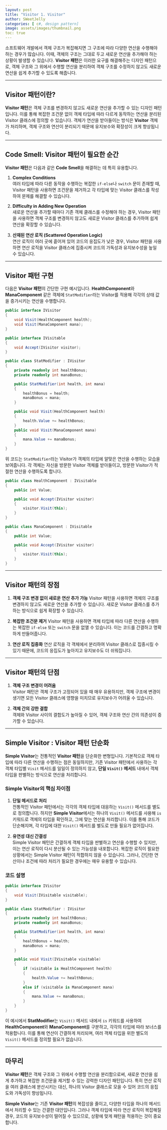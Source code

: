 ```yaml
---
layout: post
title: "Visitor 1. Visitor"
author: SWeetJelly
categories: [ c#, design pattern]
image: assets/images/thumbnail.png
toc: true
---
```


소프트웨어 개발에서 객체 구조가 복잡해지면 그 구조에 따라 다양한 연산을 수행해야 하는 경우가 많습니다. 이때, 객체의 구조는 그대로 두고 새로운 연산을 추가해야 하는 상황이 발생할 수 있습니다. **Visitor 패턴**은 이러한 요구를 해결해주는 디자인 패턴으로, 객체 구조와 그 위에서 수행할 연산을 분리하여 객체 구조를 수정하지 않고도 새로운 연산을 쉽게 추가할 수 있도록 해줍니다.

---

## Visitor 패턴이란?

**Visitor 패턴**은 객체 구조를 변경하지 않고도 새로운 연산을 추가할 수 있는 디자인 패턴입니다. 이를 통해 복잡한 조건문 없이 객체 타입에 따라 다르게 동작하는 연산을 분리된 Visitor 클래스에 정의할 수 있습니다. 객체가 연산을 받아들이는 방식은 **Visitor** 객체가 처리하며, 객체 구조와 연산이 분리되기 때문에 유지보수와 확장성이 크게 향상됩니다.

---

## Code Smell: Visitor 패턴이 필요한 순간

**Visitor 패턴**은 다음과 같은 **Code Smell**을 해결하는 데 특히 유용합니다.

1. **Complex Conditions**  
   여러 타입에 따라 다른 동작을 수행하는 복잡한 `if-else`나 `switch` 문이 존재할 때, Visitor 패턴을 사용하면 조건문을 제거하고 각 타입에 맞는 Visitor 클래스를 작성하여 문제를 해결할 수 있습니다.

2. **Difficulty in Adding New Operation**  
   새로운 연산을 추가할 때마다 기존 객체 클래스를 수정해야 하는 경우, Visitor 패턴을 사용하면 객체 구조를 변경하지 않고도 새로운 Visitor 클래스를 추가하여 쉽게 연산을 확장할 수 있습니다.

3. **산재된 연산 로직 (Scattered Operation Logic)**  
   연산 로직이 여러 곳에 흩어져 있어 코드의 응집도가 낮은 경우, Visitor 패턴을 사용하면 연산 로직을 Visitor 클래스에 집중시켜 코드의 가독성과 유지보수성을 높일 수 있습니다.

---

## Visitor 패턴 구현

다음은 **Visitor 패턴**의 간단한 구현 예시입니다. **HealthComponent**와 **ManaComponent** 같은 객체에 `StatModifier`라는 Visitor를 적용해 각각의 상태 값을 증가시키는 연산을 수행합니다.

```csharp
public interface IVisitor
{
    void Visit(HealthComponent health);
    void Visit(ManaComponent mana);
}

public interface IVisitable
{
    void Accept(IVisitor visitor);
}

public class StatModifier : IVisitor
{
    private readonly int healthBonus;
    private readonly int manaBonus;

    public StatModifier(int health, int mana)
    {
        healthBonus = health;
        manaBonus = mana;
    }

    public void Visit(HealthComponent health)
    {
        health.Value += healthBonus;
    }
    public void Visit(ManaComponent mana)
    {
        mana.Value += manaBonus;
    }
}
```

위 코드는 `StatModifier`라는 Visitor가 객체의 타입에 알맞은 연산을 수행하는 모습을 보여줍니다. 각 객체는 자신을 방문한 Visitor 객체를 받아들이고, 방문한 Visitor가 적절한 연산을 수행하도록 합니다.

```csharp
public class HealthComponent : IVisitable
{
    public int Value;

    public void Accept(IVisitor visitor)
    {
        visitor.Visit(this);
    }
}

public class ManaComponent : IVisitable
{
    public int Value;

    public void Accept(IVisitor visitor)
    {
        visitor.Visit(this);
    }
}
```

---

## Visitor 패턴의 장점

1. **객체 구조 변경 없이 새로운 연산 추가 가능**
   Visitor 패턴을 사용하면 객체의 구조를 변경하지 않고도 새로운 연산을 추가할 수 있습니다. 새로운 Visitor 클래스를 추가하는 방식으로 쉽게 확장할 수 있습니다.

2. **복잡한 조건문 제거**
   Visitor 패턴을 사용하면 객체 타입에 따라 다른 연산을 수행하는 복잡한 `if-else` 또는 `switch` 문을 없앨 수 있습니다. 이는 코드를 간결하고 명확하게 만들어줍니다.

3. **연산 로직 집중화**
   연산 로직을 각 객체에서 분리하여 Visitor 클래스로 집중시킬 수 있기 때문에, 코드의 응집도가 높아지고 유지보수도 더 쉬워집니다.

---

## Visitor 패턴의 단점

1. **객체 구조 변경이 어려움**  
   Visitor 패턴은 객체 구조가 고정되어 있을 때 매우 유용하지만, 객체 구조에 변경이 생기면 모든 Visitor 클래스에 영향을 미치므로 유지보수가 어려울 수 있습니다.

2. **객체 간의 강한 결합**  
   객체와 Visitor 사이의 결합도가 높아질 수 있어, 객체 구조와 연산 간의 의존성이 증가할 수 있습니다.

---

## Simple Visitor : Visitor 패턴 단순화

**Simple Visitor**는 전통적인 **Visitor 패턴**을 단순화한 변형입니다. 기본적으로 객체 타입에 따라 다른 연산을 수행하는 점은 동일하지만, 기존 Visitor 패턴에서 사용하는 각 객체 타입별 `Visit` 메서드를 일일이 정의하지 않고, **단일 `Visit()` 메서드** 내에서 객체 타입을 판별하는 방식으로 연산을 처리합니다.

### Simple Visitor의 핵심 차이점

1. **단일 메서드로 처리**  
   전통적인 Visitor 패턴에서는 각각의 객체 타입에 대응하는 `Visit()` 메서드를 별도로 정의합니다. 하지만 **Simple Visitor**에서는 하나의 `Visit()` 메서드를 사용해 `is` 키워드로 객체의 타입을 확인하고, 그에 맞는 연산을 처리합니다. 이를 통해 코드가 단순해지며, 각 타입에 대한 `Visit()` 메서드를 별도로 만들 필요가 없어집니다.

2. **유연성 대신 간결성**  
   Simple Visitor 패턴은 간결하게 객체 타입을 판별하고 연산을 수행할 수 있지만, 이는 연산 로직이 다시 분산될 수 있는 가능성을 내포합니다. 복잡한 로직이 필요한 상황에서는 Simple Visitor 패턴이 적합하지 않을 수 있습니다. 그러나, 간단한 연산이나 조건에 따라 처리가 필요한 경우에는 매우 유용할 수 있습니다.

### 코드 설명

```csharp
public interface IVisitor
{
    void Visit(IVisitable visitable);
}

public class StatModifier : IVisitor
{
    private readonly int healthBonus;
    private readonly int manaBonus;

    public StatModifier(int health, int mana)
    {
        healthBonus = health;
        manaBonus = mana;
    }

    public void Visit(IVisitable visitable)
    {
        if (visitable is HealthComponent health)
        {
            health.Value += healthBonus;
        }
        else if (visitable is ManaComponent mana)
        {
            mana.Value += manaBonus;
        }
    }
}
```

이 예시에서 **StatModifier**는 `Visit()` 메서드 내에서 `is` 키워드를 사용하여 **HealthComponent**와 **ManaComponent**를 구분하고, 각각의 타입에 따라 보너스를 적용합니다. 이를 통해 연산이 간결하게 처리되며, 여러 객체 타입을 위한 별도의 `Visit()` 메서드를 정의할 필요가 없습니다.

---

## 마무리

**Visitor 패턴**은 객체 구조와 그 위에서 수행할 연산을 분리함으로써, 새로운 연산을 쉽게 추가하고 복잡한 조건문을 제거할 수 있는 강력한 디자인 패턴입니다. 특히 연산 로직을 여러 클래스에 분산시키는 대신, 하나의 Visitor 클래스로 모을 수 있어 코드의 응집도와 가독성이 향상됩니다.

**Simple Visitor**는 기존 **Visitor 패턴**의 복잡성을 줄이고, 다양한 타입을 하나의 메서드에서 처리할 수 있는 간결한 대안입니다. 그러나 객체 타입에 따라 연산 로직이 복잡해질 경우, 코드의 유지보수성이 떨어질 수 있으므로, 상황에 맞게 패턴을 적용하는 것이 중요합니다.
